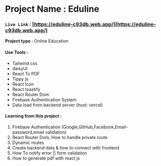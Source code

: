 # Project Name : Eduline
### `Live Link` : [https://eduline-c93db.web.app/](https://eduline-c93db.web.app/)

<p><strong>Project type</strong> : Online Education</p>

<h4>Use Tools :</h4>
<ul>
<li>Tailwind css</li>
<li>daisyUI</li>
<li>React To PDF</li>
<li>Tippy js </li>
<li>React Icon</li>
<li>React toastify</li>
<li>React Router Dom</li>
<li>Firebase Authentication System</li>
<li>Data load from backend server (host: vercel)</li>
</ul>


<h4>Learning from this project : </h4>
<ol>
<li>Firebase Authentication (Google,GitHub,Facebook,Email-password,email validation)</li>
<li>React Router Dom, How to handle private route </li>
<li>Dynamic routes</li>
<li>Create backend data & how to connect with frontend</li>
<li>How To notify error || form validation</li>
<li>How to generate pdf with react js</li>
</ol>




